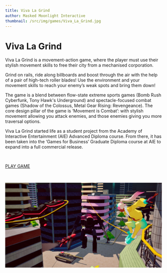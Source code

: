 ```yaml
---
title: Viva La Grind
author: Masked Moonlight Interactive
thumbnail: /src/img/games/Viva_La_Grind.jpg
---
```


# Viva La Grind

Viva La Grind is a movement-action game, where the player must use their stylish movement skills to free their city from a mechanised corporation.

Grind on rails, ride along billboards and boost through the air with the help of a pair of high-tech roller blades! Use the environment and your movement skills to reach your enemy’s weak spots and bring them down!

The game is a blend between flow-state extreme sports games (Bomb Rush Cyberfunk, Tony Hawk's Underground) and spectacle-focused combat games (Shadow of the Colossus, Metal Gear Rising: Revengeance). The core design pillar of the game is ‘Movement is Combat’: with stylish movement allowing you attack enemies, and those enemies giving you more traversal options.  

Viva La Grind started life as a student project from the Academy of Interactive Entertainment (AIE) Advanced Diploma course. From there, it has been taken into the ‘Games for Business’ Graduate Diploma course at AIE to expand into a full commercial release.

<br>

[PLAY GAME](https://masked-moonlight.itch.io/viva-la-grind-demo)

<br>

![Viva La Grind](/src/img/games/Viva_La_Grind.jpg)